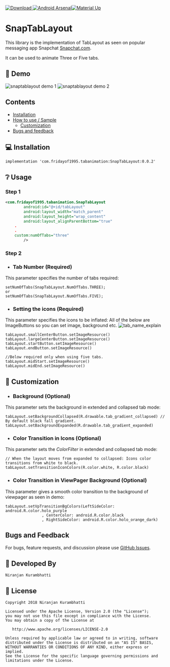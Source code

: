 [ ![Download](https://api.bintray.com/packages/nirukk52/maven/SnapTablayout/images/download.svg) ](https://bintray.com/nirukk52/maven/SnapTablayout/_latestVersion) [![Android Arsenal]( https://img.shields.io/badge/Android%20Arsenal-SnapTabLayout-green.svg?style=flat )]( https://android-arsenal.com/details/1/7243 )[![Material Up](https://img.shields.io/badge/MaterialUp-FabulousFilter-2856b6.svg)](https://www.uplabs.com/posts/snaptablayout)

# SnapTabLayout

This library is the implementation of TabLayout as seen on popular messaging app Snapchat <a href="https://www.snapchat.com/download" target="_blank">Snapchat.com</a>.

It can be used to animate Three or Five tabs.

## 👏 Demo
![snaptablayout demo 1](https://user-images.githubusercontent.com/28961063/46969922-3c1dd680-d0d5-11e8-81b6-60cf032dcb92.gif)  ![snaptablayout demo 2](https://user-images.githubusercontent.com/28961063/47112776-f26bf200-d274-11e8-9475-879e402a1aa9.gif)   

## Contents
 - [Installation](#installation)
 - [How to use / Sample](#usage)
 	- [Customization](#customization)
 - [Bugs and feedback](#bugs-and-feedback)

## 💻 Installation

    implementation 'com.fridayof1995.tabanimation:SnapTabLayout:0.0.2'

## ❔ Usage
### Step 1
```xml    
<com.fridayof1995.tabanimation.SnapTabLayout
        android:id="@+id/tabLayout"
        android:layout_width="match_parent"
        android:layout_height="wrap_content"
        android:layout_alignParentBottom="true"
	.
	.				     
	custom:numOfTabs="three"
        />
```
### Step 2
* ### Tab Number (Required)
This parameter specifies the number of tabs required:
```
setNumOfTabs(SnapTabLayout.NumOfTabs.THREE);
or
setNumOfTabs(SnapTabLayout.NumOfTabs.FIVE);
```

* ### Setting the icons (Required)
This parameter specifies the icons to be inflated:
All of the below are ImageButtons so you can set image, background etc.
![tab_name_explain](https://user-images.githubusercontent.com/28961063/47033253-f4a95000-d191-11e8-91b6-c95fce21b439.png)
```
tabLayout.smallCenterButton.setImageResource()
tabLayout.largeCenterButton.setImageResource()
tabLayout.startButton.setImageResource()
tabLayout.endButton.setImageResource()

//Below required only when using five tabs.
tabLayout.midStart.setImageResource()
tabLayout.midEnd.setImageResource()
```

## 📐 Customization

* ### Background (Optional)
This parameter sets the background in extended and collapsed tab mode:
```
tabLayout.setBackgroundCollapsed(R.drawable.tab_gradient_collapsed) // By default black fall gradient.
tabLayout.setBackgroundExpanded(R.drawable.tab_gradient_expanded)
```

* ### Color Transition in Icons (Optional)
This parameter sets the *ColorFilter* in extended and collapsed tab mode:
```
// When the layout moves from expanded to collapsed: Icons color transitions from white to black.
tabLayout.setTransitionIconColors(R.color.white, R.color.black)

```

* ### Color Transition in ViewPager Background (Optional)
This parameter gives a smooth color transition to the background of viewpager as seen in demo:
```
tabLayout.setVpTransitionBgColors(LeftSideColor: android.R.color.holo_purple
                , CenterColor: android.R.color.black
                , RightSideColor: android.R.color.holo_orange_dark)

```
## Bugs and Feedback

For bugs, feature requests, and discussion please use [GitHub Issues](https://github.com/nirukk52/SnapTabLayout/issues).

## 👨 Developed By

```
Niranjan Kurambhatti
```

## 📃 License

    Copyright 2018 Niranjan Kurambhatti

    Licensed under the Apache License, Version 2.0 (the "License");
    you may not use this file except in compliance with the License.
    You may obtain a copy of the License at

       http://www.apache.org/licenses/LICENSE-2.0

    Unless required by applicable law or agreed to in writing, software
    distributed under the License is distributed on an "AS IS" BASIS,
    WITHOUT WARRANTIES OR CONDITIONS OF ANY KIND, either express or implied.
    See the License for the specific language governing permissions and
    limitations under the License.
